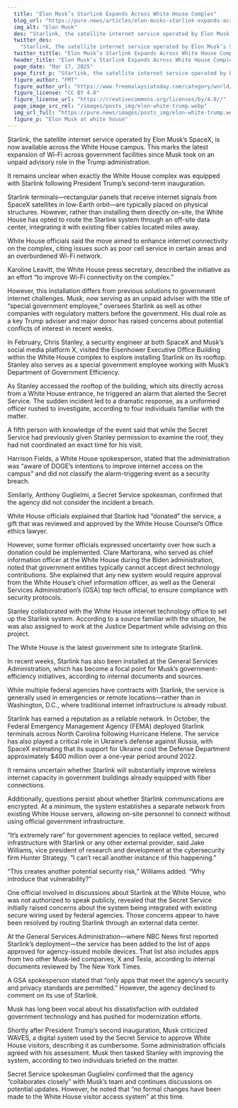 ```yaml
---
  title: "Elon Musk’s Starlink Expands Across White House Complex"
  blog_url: "https://pure.news/articles/elon-musks-starlink-expands-across-white-house-complex"
  img_alt: "Elon Musk"
  des: "Starlink, the satellite internet service operated by Elon Musk’s SpaceX, is now available across the White House campus. "
  twitter_des:
    "Starlink, the satellite internet service operated by Elon Musk’s SpaceX, is now available across the White House campus. "
  twitter_tittle: "Elon Musk’s Starlink Expands Across White House Complex"
  header_title: "Elon Musk’s Starlink Expands Across White House Complex"
  page_date: "Mar 17, 2025"
  page_first_p: "Starlink, the satellite internet service operated by Elon Musk’s SpaceX, is now available across the White House campus. This marks the latest expansion of Wi-Fi across government facilities since Musk took on an unpaid advisory role in the Trump administration."
  figure_author: "FMT"
  figure_author_url: "https://www.freemalaysiatoday.com/category/world/2025/02/25/musk-gives-federal-workers-second-chance-to-defend-jobs-or-get-fired/"
  figure_license: "CC BY 4.0"
  figure_license_url: "https://creativecommons.org/licenses/by/4.0//"
  page_image_src_rel: "/images/posts_img/elon-white-trump.webp"
  img_url_full: "https://pure.news/images/posts_img/elon-white-trump.webp"
  figure_p: "Elon Musk at white house"
---
```


Starlink, the satellite internet service operated by Elon Musk’s SpaceX, is now available across the White House campus. This marks the latest expansion of Wi-Fi across government facilities since Musk took on an unpaid advisory role in the Trump administration.

It remains unclear when exactly the White House complex was equipped with Starlink following President Trump’s second-term inauguration.

Starlink terminals—rectangular panels that receive internet signals from SpaceX satellites in low-Earth orbit—are typically placed on physical structures. However, rather than installing them directly on-site, the White House has opted to route the Starlink system through an off-site data center, integrating it with existing fiber cables located miles away.

White House officials said the move aimed to enhance internet connectivity on the complex, citing issues such as poor cell service in certain areas and an overburdened Wi-Fi network.

Karoline Leavitt, the White House press secretary, described the initiative as an effort “to improve Wi-Fi connectivity on the complex.”

However, this installation differs from previous solutions to government internet challenges. Musk, now serving as an unpaid adviser with the title of “special government employee,” oversees Starlink as well as other companies with regulatory matters before the government. His dual role as a key Trump adviser and major donor has raised concerns about potential conflicts of interest in recent weeks.

In February, Chris Stanley, a security engineer at both SpaceX and Musk’s social media platform X, visited the Eisenhower Executive Office Building within the White House complex to explore installing Starlink on its rooftop. Stanley also serves as a special government employee working with Musk’s Department of Government Efficiency.

As Stanley accessed the rooftop of the building, which sits directly across from a White House entrance, he triggered an alarm that alerted the Secret Service. The sudden incident led to a dramatic response, as a uniformed officer rushed to investigate, according to four individuals familiar with the matter.

A fifth person with knowledge of the event said that while the Secret Service had previously given Stanley permission to examine the roof, they had not coordinated an exact time for his visit.

Harrison Fields, a White House spokesperson, stated that the administration was “aware of DOGE’s intentions to improve internet access on the campus” and did not classify the alarm-triggering event as a security breach.

Similarly, Anthony Guglielmi, a Secret Service spokesman, confirmed that the agency did not consider the incident a breach.

White House officials explained that Starlink had “donated” the service, a gift that was reviewed and approved by the White House Counsel’s Office ethics lawyer.

However, some former officials expressed uncertainty over how such a donation could be implemented. Clare Martorana, who served as chief information officer at the White House during the Biden administration, noted that government entities typically cannot accept direct technology contributions. She explained that any new system would require approval from the White House’s chief information officer, as well as the General Services Administration’s (GSA) top tech official, to ensure compliance with security protocols.

Stanley collaborated with the White House internet technology office to set up the Starlink system. According to a source familiar with the situation, he was also assigned to work at the Justice Department while advising on this project.

The White House is the latest government site to integrate Starlink.

In recent weeks, Starlink has also been installed at the General Services Administration, which has become a focal point for Musk’s government-efficiency initiatives, according to internal documents and sources.

While multiple federal agencies have contracts with Starlink, the service is generally used in emergencies or remote locations—rather than in Washington, D.C., where traditional internet infrastructure is already robust.

Starlink has earned a reputation as a reliable network. In October, the Federal Emergency Management Agency (FEMA) deployed Starlink terminals across North Carolina following Hurricane Helene. The service has also played a critical role in Ukraine’s defense against Russia, with SpaceX estimating that its support for Ukraine cost the Defense Department approximately $400 million over a one-year period around 2022.

It remains uncertain whether Starlink will substantially improve wireless internet capacity in government buildings already equipped with fiber connections.

Additionally, questions persist about whether Starlink communications are encrypted. At a minimum, the system establishes a separate network from existing White House servers, allowing on-site personnel to connect without using official government infrastructure.

“It’s extremely rare” for government agencies to replace vetted, secured infrastructure with Starlink or any other external provider, said Jake Williams, vice president of research and development at the cybersecurity firm Hunter Strategy. “I can’t recall another instance of this happening.”

“This creates another potential security risk,” Williams added. “Why introduce that vulnerability?”

One official involved in discussions about Starlink at the White House, who was not authorized to speak publicly, revealed that the Secret Service initially raised concerns about the system being integrated with existing secure wiring used by federal agencies. Those concerns appear to have been resolved by routing Starlink through an external data center.

At the General Services Administration—where NBC News first reported Starlink’s deployment—the service has been added to the list of apps approved for agency-issued mobile devices. That list also includes apps from two other Musk-led companies, X and Tesla, according to internal documents reviewed by The New York Times.

A GSA spokesperson stated that “only apps that meet the agency’s security and privacy standards are permitted.” However, the agency declined to comment on its use of Starlink.

Musk has long been vocal about his dissatisfaction with outdated government technology and has pushed for modernization efforts.

Shortly after President Trump’s second inauguration, Musk criticized WAVES, a digital system used by the Secret Service to approve White House visitors, describing it as cumbersome. Some administration officials agreed with his assessment. Musk then tasked Stanley with improving the system, according to two individuals briefed on the matter.

Secret Service spokesman Guglielmi confirmed that the agency “collaborates closely” with Musk’s team and continues discussions on potential updates. However, he noted that “no formal changes have been made to the White House visitor access system” at this time.
